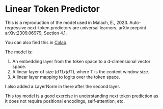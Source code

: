 # Linear Token Predictor

This is a reproduction of the model used in Malach, E., 2023. Auto-regressive next-token predictors are universal learners. arXiv preprint arXiv:2309.06979, Section 4.1.

You can also find this in [Colab](https://colab.research.google.com/drive/1RVAlbA2CfKH662_N9UibG5uIQJiAcDUX?usp=sharing).

The model is:

1. An embedding layer from the token space to a d-dimensional vector space.
2. A linear layer of size (d*T)x(d*T), where T is the context window size.
3. A linear layer mapping to logits over the token space.

I also added a LayerNorm in there after the second layer.

This toy model is a good exercise in understanding next token prediction as it does not require positional encodings, self-attention, etc.

